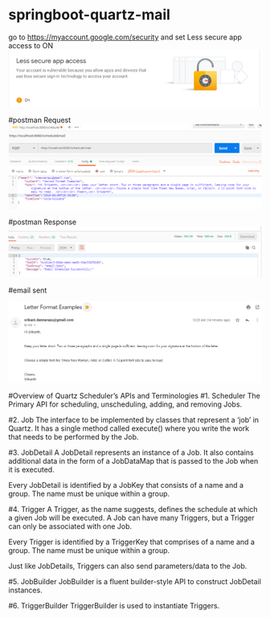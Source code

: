 # springboot-quartz-mail

go to https://myaccount.google.com/security and set Less secure app access to ON
![set Less secure app access to ON](img/lesssecure.PNG "lesssecure")

#postman Request
![postman Request](img/req.PNG "req")

#postman Response
![postman Request](img/resp.PNG "resp")

#email sent

![email sent](img/email.PNG "email")



#Overview of Quartz Scheduler’s APIs and Terminologies
#1. Scheduler
The Primary API for scheduling, unscheduling, adding, and removing Jobs.

#2. Job
The interface to be implemented by classes that represent a ‘job’ in Quartz. It has a single method called execute() where you write the work that needs to be performed by the Job.

#3. JobDetail
A JobDetail represents an instance of a Job. It also contains additional data in the form of a JobDataMap that is passed to the Job when it is executed.

Every JobDetail is identified by a JobKey that consists of a name and a group. The name must be unique within a group.

#4. Trigger
A Trigger, as the name suggests, defines the schedule at which a given Job will be executed. A Job can have many Triggers, but a Trigger can only be associated with one Job.

Every Trigger is identified by a TriggerKey that comprises of a name and a group. The name must be unique within a group.

Just like JobDetails, Triggers can also send parameters/data to the Job.

#5. JobBuilder
JobBuilder is a fluent builder-style API to construct JobDetail instances.

#6. TriggerBuilder
TriggerBuilder is used to instantiate Triggers.